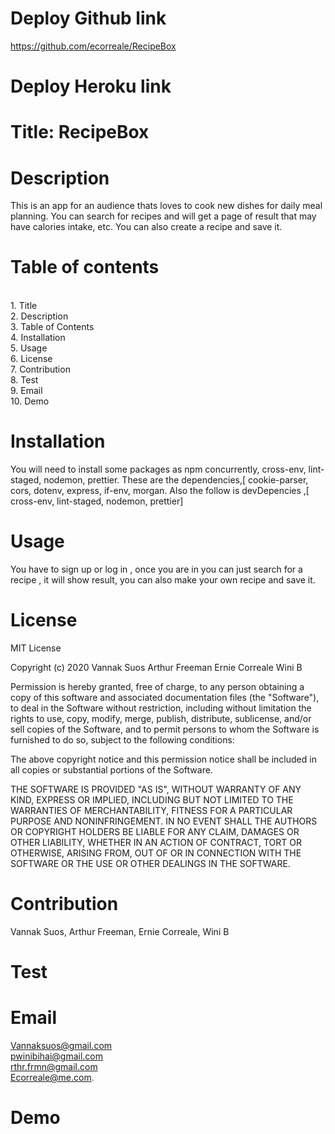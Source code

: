
# Deploy Github link
https://github.com/ecorreale/RecipeBox

# Deploy Heroku link


# Title: RecipeBox

# Description
This is an app for an audience thats loves to cook new dishes for daily meal planning. You can search for recipes and will get a page of result that may have calories intake, etc. You can also create a recipe and save it.

# Table of contents
<br/>1. Title<br/>2. Description<br/>3. Table of Contents<br/>4. Installation<br/>5. Usage<br/>6. License<br/>7. Contribution<br/>8. Test<br/>9. Email<br/>10. Demo<br/>

# Installation
You will need to install some packages as npm concurrently, cross-env, lint-staged, nodemon, prettier. These are the dependencies,[ cookie-parser, cors, dotenv, express, if-env, morgan. Also the follow is devDepencies ,[ cross-env, lint-staged, nodemon, prettier]
# Usage
You have to sign up or log in , once you are in you can just search for a recipe , it will show result, you can also make your own recipe and save it.

# License
MIT License

Copyright (c) 2020 Vannak Suos Arthur Freeman  Ernie Correale Wini B

Permission is hereby granted, free of charge, to any person obtaining a copy of this software and associated documentation files (the "Software"), to deal in the Software without restriction, including without limitation the rights to use, copy, modify, merge, publish, distribute, sublicense, and/or sell copies of the Software, and to permit persons to whom the Software is furnished to do so, subject to the following conditions:

The above copyright notice and this permission notice shall be included in all copies or substantial portions of the Software.

THE SOFTWARE IS PROVIDED "AS IS", WITHOUT WARRANTY OF ANY KIND, EXPRESS OR IMPLIED, INCLUDING BUT NOT LIMITED TO THE WARRANTIES OF MERCHANTABILITY, FITNESS FOR A PARTICULAR PURPOSE AND NONINFRINGEMENT. IN NO EVENT SHALL THE AUTHORS OR COPYRIGHT HOLDERS BE LIABLE FOR ANY CLAIM, DAMAGES OR OTHER LIABILITY, WHETHER IN AN ACTION OF CONTRACT, TORT OR OTHERWISE, ARISING FROM, OUT OF OR IN CONNECTION WITH THE SOFTWARE OR THE USE OR OTHER DEALINGS IN THE SOFTWARE.

# Contribution
Vannak Suos, Arthur Freeman, Ernie Correale, Wini B

# Test


# Email

Vannaksuos@gmail.com
<br>
pwinibihai@gmail.com
<br>
rthr.frmn@gmail.com
<br>
Ecorreale@me.com.

# Demo

